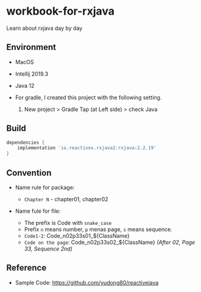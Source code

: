 # workbook-for-rxjava
Learn about rxjava day by day

Environment
--------
- MacOS
- Intellij 2019.3
- Java 12
- For gradle, I created this project with the following setting.

    1. New project > Gradle Tap (at Left side) > check Java
    
Build
--------
```gradle
dependencies {
    implementation 'io.reactivex.rxjava2:rxjava:2.2.19'
}
```

Convention
--------
- Name rule for package:
    + `Chapter N` - chapter01, chapter02

- Name fule for file:
    + The prefix is Code with `snake_case`
    + Prefix `n` means number, `p` menas page, `s` means sequence.
    + `Code1-2`: Code_n02p33s01_${ClassName}
    + `Code on the page`: Code_n02p33s02_${ClassName} *(After 02, Page 33, Sequence 2nd)*

Reference
--------

- Sample Code: <https://github.com/yudong80/reactivejava>
